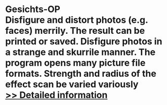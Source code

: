 # Gesichts-OP<br />Disfigure and distort photos (e.g. faces) merrily. The result can be printed or saved. Disfigure photos in a strange and skurrile manner. The program opens many picture file formats. Strength and radius of the effect scan be varied variously<br />[>> Detailed information](https://secure.shareit.com/shareit/product.html?productid=300060429&affiliateid=200057808)